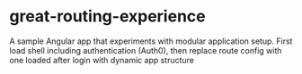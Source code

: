 # great-routing-experience
A sample Angular app that experiments with modular application setup. First load shell including authentication (Auth0), then replace route config with one loaded after login with dynamic app structure
